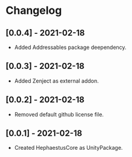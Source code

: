 # Changelog

## [0.0.4] - 2021-02-18
- Added Addressables package deependency.

## [0.0.3] - 2021-02-18
- Added Zenject as external addon.

## [0.0.2] - 2021-02-18
- Removed default github license file.

## [0.0.1] - 2021-02-18
- Created HephaestusCore as UnityPackage.
